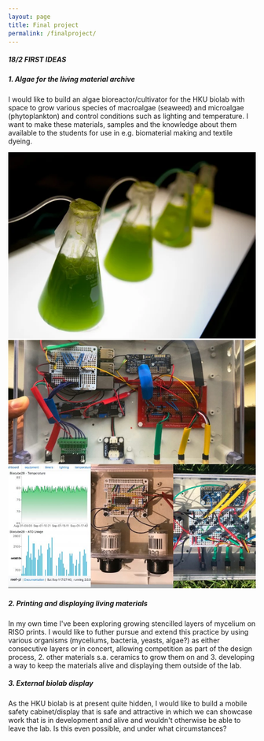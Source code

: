 ```yaml
---
layout: page
title: Final project
permalink: /finalproject/
---
```

##### 18/2 FIRST IDEAS

##### 1. Algae for the living material archive
I would like to build an algae bioreactor/cultivator for the HKU biolab with space to grow various species of macroalgae (seaweed) and microalgae (phytoplankton) and control conditions such as lighting and temperature. I want to make these materials, samples and the knowledge about them available to the students for use in e.g. biomaterial making and textile dyeing. 

<img src="/images/makerfaire.webp" alt="makerfaire"/>
<img src="/images/reefpi-adafruit.jpeg" alt="reefpi"/>

##### 2. Printing and displaying living materials
In my own time I've been exploring growing stencilled layers of mycelium on RISO prints. I would like to futher pursue and extend this practice by using various organisms (myceliums, bacteria, yeasts, algae?) as either consecutive layers or in concert, allowing competition as part of the design process, 2. other materials s.a. ceramics to grow them on and 3. developing a way to keep the materials alive and displaying them outside of the lab. 

##### 3. External biolab display
As the HKU biolab is at present quite hidden, I would like to build a mobile safety cabinet/display that is safe and attractive in which we can showcase work that is in development and alive and wouldn't otherwise be able to leave the lab. Is this even possible, and under what circumstances?


